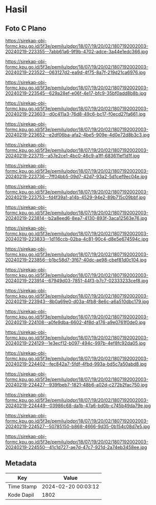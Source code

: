 # Hasil

## Foto C Plano

https://sirekap-obj-formc.kpu.go.id/5f3e/pemilu/pdpr/18/07/19/20/02/1807192002003-20240219-223355--7abb61a6-9f9b-4702-adce-3a44e1edc366.jpg

https://sirekap-obj-formc.kpu.go.id/5f3e/pemilu/pdpr/18/07/19/20/02/1807192002003-20240219-223522--063127d2-ea9d-4f75-8a7f-219d21ca6976.jpg

https://sirekap-obj-formc.kpu.go.id/5f3e/pemilu/pdpr/18/07/19/20/02/1807192002003-20240219-223545--629a28ef-e06f-4e17-bfc9-35bf0add8b8b.jpg

https://sirekap-obj-formc.kpu.go.id/5f3e/pemilu/pdpr/18/07/19/20/02/1807192002003-20240219-223603--d0c411a3-76d8-49c6-bc17-f0ecd27fa661.jpg

https://sirekap-obj-formc.kpu.go.id/5f3e/pemilu/pdpr/18/07/19/20/02/1807192002003-20240219-223652--e2df06ba-afa2-4be5-909e-4d0e72d8b3c3.jpg

https://sirekap-obj-formc.kpu.go.id/5f3e/pemilu/pdpr/18/07/19/20/02/1807192002003-20240219-223715--a57e2ce1-4bc0-46c9-a1ff-683611ef1d1f.jpg

https://sirekap-obj-formc.kpu.go.id/5f3e/pemilu/pdpr/18/07/19/20/02/1807192002003-20240219-223736--7ff04bb5-09d7-42d7-93a2-5d1cef9ec04e.jpg

https://sirekap-obj-formc.kpu.go.id/5f3e/pemilu/pdpr/18/07/19/20/02/1807192002003-20240219-223753--fd4f39a1-a14b-4529-94e2-89b715c09bbf.jpg

https://sirekap-obj-formc.kpu.go.id/5f3e/pemilu/pdpr/18/07/19/20/02/1807192002003-20240219-223814--b2a8eed6-8ea7-4130-893f-3aca12563e76.jpg

https://sirekap-obj-formc.kpu.go.id/5f3e/pemilu/pdpr/18/07/19/20/02/1807192002003-20240219-223833--1d116ccb-02ba-4c81-90c4-d8e5e674594c.jpg

https://sirekap-obj-formc.kpu.go.id/5f3e/pemilu/pdpr/18/07/19/20/02/1807192002003-20240219-223856--b1bc58d7-3f67-40dc-ae98-cbef81d0c104.jpg

https://sirekap-obj-formc.kpu.go.id/5f3e/pemilu/pdpr/18/07/19/20/02/1807192002003-20240219-223914--67949d03-7851-44f3-b7c7-02333233cef8.jpg

https://sirekap-obj-formc.kpu.go.id/5f3e/pemilu/pdpr/18/07/19/20/02/1807192002003-20240219-223943--8b0a69e0-d03a-4fb8-8e6c-a6a510dbc179.jpg

https://sirekap-obj-formc.kpu.go.id/5f3e/pemilu/pdpr/18/07/19/20/02/1807192002003-20240219-224108--a0fe9dba-6602-4f8d-a176-a9e0761f0de0.jpg

https://sirekap-obj-formc.kpu.go.id/5f3e/pemilu/pdpr/18/07/19/20/02/1807192002003-20240219-224129--1e3ecf12-b097-494c-997b-4ef8fc92da05.jpg

https://sirekap-obj-formc.kpu.go.id/5f3e/pemilu/pdpr/18/07/19/20/02/1807192002003-20240219-224402--fec842a7-5fdf-4fbd-993a-bd5c7a50abd8.jpg

https://sirekap-obj-formc.kpu.go.id/5f3e/pemilu/pdpr/18/07/19/20/02/1807192002003-20240219-224427--939fbeb7-1821-48b6-a02d-c272b2fac750.jpg

https://sirekap-obj-formc.kpu.go.id/5f3e/pemilu/pdpr/18/07/19/20/02/1807192002003-20240219-224449--03986c68-da1b-47a6-bd0b-c745b49da79e.jpg

https://sirekap-obj-formc.kpu.go.id/5f3e/pemilu/pdpr/18/07/19/20/02/1807192002003-20240219-224527--50785150-b868-4666-9d35-0b154c08d7e5.jpg

https://sirekap-obj-formc.kpu.go.id/5f3e/pemilu/pdpr/18/07/19/20/02/1807192002003-20240219-224550--41c1d727-ae7d-47c7-921d-2a74eb3458ee.jpg


## Metadata

| Key        | Value               |
| ---------- | ------------------- |
| Time Stamp | 2024-02-20 00:03:12 |
| Kode Dapil | 1802                |



